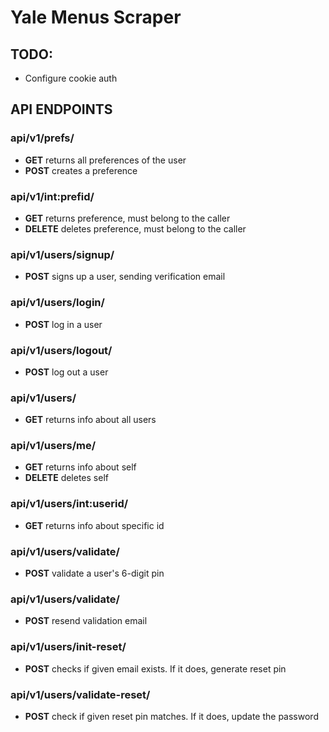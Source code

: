 # Yale Menus Scraper

## **TODO:**
- Configure cookie auth

## **API ENDPOINTS**

### **api/v1/prefs/**
+ __GET__ returns all preferences of the user
+ __POST__ creates a preference
### **api/v1/int:prefid/**
+ __GET__ returns preference, must belong to the caller
+ __DELETE__ deletes preference, must belong to the caller
### **api/v1/users/signup/**
+ __POST__ signs up a user, sending verification email
### **api/v1/users/login/**
+ __POST__ log in a user
### **api/v1/users/logout/**
+ __POST__ log out a user
### **api/v1/users/**
+ __GET__ returns info about all users
### **api/v1/users/me/**
+ __GET__ returns info about self
+ __DELETE__ deletes self
### **api/v1/users/int:userid/**
+ __GET__ returns info about specific id
### **api/v1/users/validate/**
+ __POST__ validate a user's 6-digit pin
### **api/v1/users/validate/**
+ __POST__ resend validation email
### **api/v1/users/init-reset/**
+ __POST__ checks if given email exists. If it does, generate reset pin
### **api/v1/users/validate-reset/**
+ __POST__ check if given reset pin matches. If it does, update the password